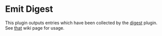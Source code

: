 # Emit Digest

This plugin outputs entries which have been collected by the [digest](/Plugins/digest) plugin. See [that](/Plugins/digest) wiki page for usage.
